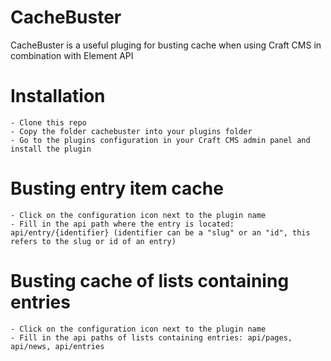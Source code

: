 # CacheBuster

CacheBuster is a useful pluging for busting cache when using Craft CMS in combination with Element API

# Installation
    - Clone this repo
    - Copy the folder cachebuster into your plugins folder
    - Go to the plugins configuration in your Craft CMS admin panel and install the plugin

# Busting entry item cache
    - Click on the configuration icon next to the plugin name
    - Fill in the api path where the entry is located: api/entry/{identifier} (identifier can be a "slug" or an "id", this refers to the slug or id of an entry)

# Busting cache of lists containing entries
 
    - Click on the configuration icon next to the plugin name
    - Fill in the api paths of lists containing entries: api/pages, api/news, api/entries
 
